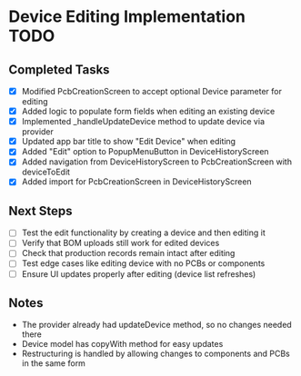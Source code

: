 # Device Editing Implementation TODO

## Completed Tasks
- [x] Modified PcbCreationScreen to accept optional Device parameter for editing
- [x] Added logic to populate form fields when editing an existing device
- [x] Implemented _handleUpdateDevice method to update device via provider
- [x] Updated app bar title to show "Edit Device" when editing
- [x] Added "Edit" option to PopupMenuButton in DeviceHistoryScreen
- [x] Added navigation from DeviceHistoryScreen to PcbCreationScreen with deviceToEdit
- [x] Added import for PcbCreationScreen in DeviceHistoryScreen

## Next Steps
- [ ] Test the edit functionality by creating a device and then editing it
- [ ] Verify that BOM uploads still work for edited devices
- [ ] Check that production records remain intact after editing
- [ ] Test edge cases like editing device with no PCBs or components
- [ ] Ensure UI updates properly after editing (device list refreshes)

## Notes
- The provider already had updateDevice method, so no changes needed there
- Device model has copyWith method for easy updates
- Restructuring is handled by allowing changes to components and PCBs in the same form
